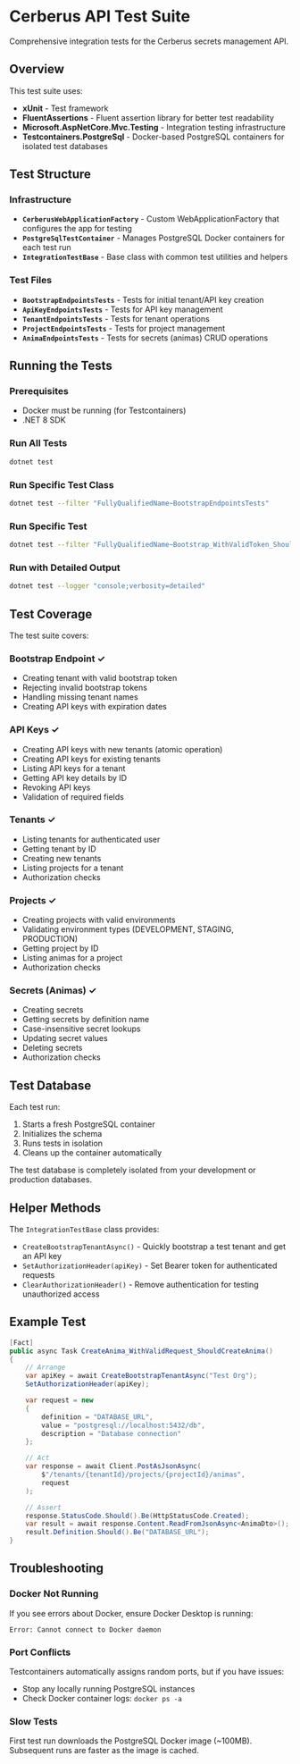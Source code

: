 # Cerberus API Test Suite

Comprehensive integration tests for the Cerberus secrets management API.

## Overview

This test suite uses:
- **xUnit** - Test framework
- **FluentAssertions** - Fluent assertion library for better test readability
- **Microsoft.AspNetCore.Mvc.Testing** - Integration testing infrastructure
- **Testcontainers.PostgreSql** - Docker-based PostgreSQL containers for isolated test databases

## Test Structure

### Infrastructure
- **`CerberusWebApplicationFactory`** - Custom WebApplicationFactory that configures the app for testing
- **`PostgreSqlTestContainer`** - Manages PostgreSQL Docker containers for each test run
- **`IntegrationTestBase`** - Base class with common test utilities and helpers

### Test Files
- **`BootstrapEndpointsTests`** - Tests for initial tenant/API key creation
- **`ApiKeyEndpointsTests`** - Tests for API key management
- **`TenantEndpointsTests`** - Tests for tenant operations
- **`ProjectEndpointsTests`** - Tests for project management
- **`AnimaEndpointsTests`** - Tests for secrets (animas) CRUD operations

## Running the Tests

### Prerequisites
- Docker must be running (for Testcontainers)
- .NET 8 SDK

### Run All Tests
```bash
dotnet test
```

### Run Specific Test Class
```bash
dotnet test --filter "FullyQualifiedName~BootstrapEndpointsTests"
```

### Run Specific Test
```bash
dotnet test --filter "FullyQualifiedName~Bootstrap_WithValidToken_ShouldCreateTenantAndApiKey"
```

### Run with Detailed Output
```bash
dotnet test --logger "console;verbosity=detailed"
```

## Test Coverage

The test suite covers:

### Bootstrap Endpoint ✓
- Creating tenant with valid bootstrap token
- Rejecting invalid bootstrap tokens
- Handling missing tenant names
- Creating API keys with expiration dates

### API Keys ✓
- Creating API keys with new tenants (atomic operation)
- Creating API keys for existing tenants
- Listing API keys for a tenant
- Getting API key details by ID
- Revoking API keys
- Validation of required fields

### Tenants ✓
- Listing tenants for authenticated user
- Getting tenant by ID
- Creating new tenants
- Listing projects for a tenant
- Authorization checks

### Projects ✓
- Creating projects with valid environments
- Validating environment types (DEVELOPMENT, STAGING, PRODUCTION)
- Getting project by ID
- Listing animas for a project
- Authorization checks

### Secrets (Animas) ✓
- Creating secrets
- Getting secrets by definition name
- Case-insensitive secret lookups
- Updating secret values
- Deleting secrets
- Authorization checks

## Test Database

Each test run:
1. Starts a fresh PostgreSQL container
2. Initializes the schema
3. Runs tests in isolation
4. Cleans up the container automatically

The test database is completely isolated from your development or production databases.

## Helper Methods

The `IntegrationTestBase` class provides:
- `CreateBootstrapTenantAsync()` - Quickly bootstrap a test tenant and get an API key
- `SetAuthorizationHeader(apiKey)` - Set Bearer token for authenticated requests
- `ClearAuthorizationHeader()` - Remove authentication for testing unauthorized access

## Example Test

```csharp
[Fact]
public async Task CreateAnima_WithValidRequest_ShouldCreateAnima()
{
    // Arrange
    var apiKey = await CreateBootstrapTenantAsync("Test Org");
    SetAuthorizationHeader(apiKey);

    var request = new
    {
        definition = "DATABASE_URL",
        value = "postgresql://localhost:5432/db",
        description = "Database connection"
    };

    // Act
    var response = await Client.PostAsJsonAsync(
        $"/tenants/{tenantId}/projects/{projectId}/animas",
        request
    );

    // Assert
    response.StatusCode.Should().Be(HttpStatusCode.Created);
    var result = await response.Content.ReadFromJsonAsync<AnimaDto>();
    result.Definition.Should().Be("DATABASE_URL");
}
```

## Troubleshooting

### Docker Not Running
If you see errors about Docker, ensure Docker Desktop is running:
```
Error: Cannot connect to Docker daemon
```

### Port Conflicts
Testcontainers automatically assigns random ports, but if you have issues:
- Stop any locally running PostgreSQL instances
- Check Docker container logs: `docker ps -a`

### Slow Tests
First test run downloads the PostgreSQL Docker image (~100MB). Subsequent runs are faster as the image is cached.
